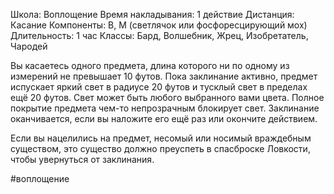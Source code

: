 Школа: Воплощение
Время накладывания: 1 действие
Дистанция: Касание
Компоненты: В, М (светлячок или фосфоресцирующий мох)
Длительность: 1 час
Классы: Бард, Волшебник, Жрец, Изобретатель, Чародей

Вы касаетесь одного предмета, длина которого ни по одному из измерений не превышает 10 футов. Пока заклинание активно, предмет испускает яркий свет в радиусе 20 футов и тусклый свет в пределах ещё 20 футов. Свет может быть любого выбранного вами цвета. Полное покрытие предмета чем-то непрозрачным блокирует свет. Заклинание оканчивается, если вы наложите его ещё раз или окончите действием.

Если вы нацелились на предмет, несомый или носимый враждебным существом, это существо должно преуспеть в спасброске Ловкости, чтобы увернуться от заклинания.

#воплощение